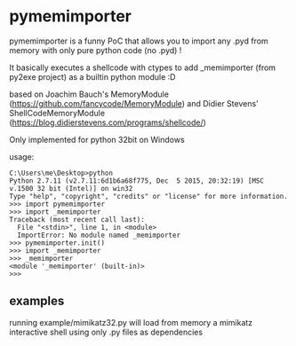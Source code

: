 # pymemimporter
pymemimporter is a funny PoC that allows you to import any .pyd from memory with only pure python code (no .pyd) !  

It basically executes a shellcode with ctypes to add \_memimporter (from py2exe project) as a builtin python module :D

based on Joachim Bauch's MemoryModule (https://github.com/fancycode/MemoryModule) and Didier Stevens' ShellCodeMemoryModule (https://blog.didierstevens.com/programs/shellcode/)

Only implemented for python 32bit on Windows 

usage: 
```
C:\Users\me\Desktop>python
Python 2.7.11 (v2.7.11:6d1b6a68f775, Dec  5 2015, 20:32:19) [MSC v.1500 32 bit (Intel)] on win32
Type "help", "copyright", "credits" or "license" for more information.
>>> import pymemimporter
>>> import _memimporter
Traceback (most recent call last):
  File "<stdin>", line 1, in <module>
  ImportError: No module named _memimporter
>>> pymemimporter.init()
>>> import _memimporter
>>> _memimporter
<module '_memimporter' (built-in)>
>>>
```

## examples
running example/mimikatz32.py will load from memory a mimikatz interactive shell using only .py files as dependencies

